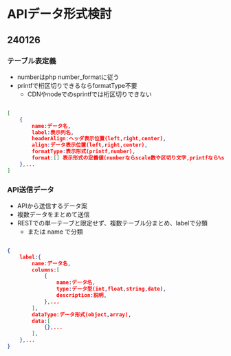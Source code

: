 # APIデータ形式検討

## 240126

### テーブル表定義

- numberはphp number_formatに従う
- printfで桁区切りできるならformatType不要
    - CDNやnodeでのsprintfでは桁区切りできない

```json

[
    {
        name:データ名,
        label:表示列名,
        headerAlign:ヘッダ表示位置(left,right,center),
        align:データ表示位置(left,right,center),
        formatType:表示形式(printf,number),
        format:[] 表示形式の定義値(numberならscale数や区切り文字,printfなら%sなど)
    },...
]

```

### API送信データ

- APIから送信するデータ案
- 複数データをまとめて送信
- RESTでの単一テーブと限定せず、複数テーブル分まとめ、labelで分類
    - または name で分類

```json

{
    label:{
        name:データ名,
        columns:[
            {
                name:データ名,
                type:データ型(int,float,string,date),
                description:説明,
            },...
        ],
        dataType:データ形式(object,array),
        data:[
            {},...
        ],
    },...
}

```
